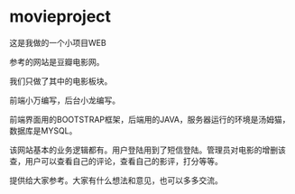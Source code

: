 # movieproject
这是我做的一个小项目WEB

参考的网站是豆瓣电影网。

我们只做了其中的电影板块。

前端小万编写，后台小龙编写。



前端界面用的BOOTSTRAP框架，后端用的JAVA，服务器运行的环境是汤姆猫，数据库是MYSQL。

该网站基本的业务逻辑都有。用户登陆用到了短信登陆。管理员对电影的增删该查，用户可以查看自己的评论，查看自己的影评，打分等等。

提供给大家参考。大家有什么想法和意见，也可以多多交流。
